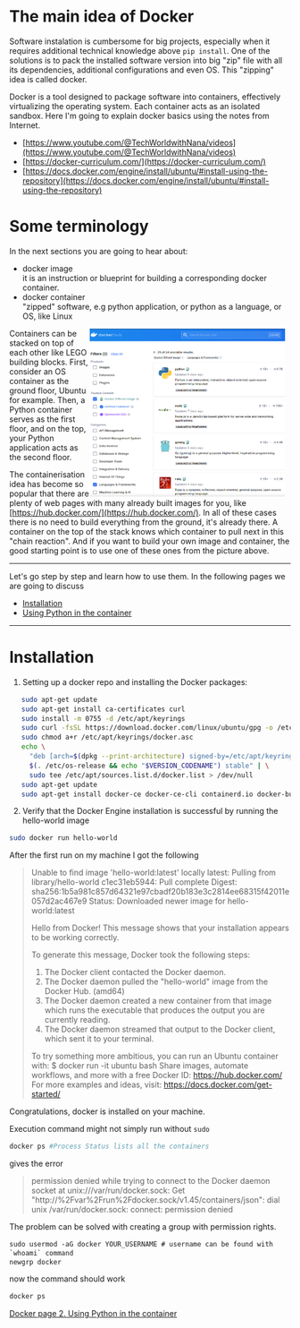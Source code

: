 # The main idea of Docker
Software instalation is cumbersome for big projects, especially when it requires additional technical knowledge above `pip install`.
One of the solutions is to pack the installed software version into big "zip" file with all its dependencies, additional configurations and even OS. This "zipping" idea is called docker.

Docker is a tool designed to package software into containers, effectively virtualizing the operating system. Each container acts as an isolated sandbox. Here I'm going to explain docker basics using the notes from Internet.
- [https://www.youtube.com/@TechWorldwithNana/videos](https://www.youtube.com/@TechWorldwithNana/videos)
- [https://docker-curriculum.com/](https://docker-curriculum.com/)
- [https://docs.docker.com/engine/install/ubuntu/#install-using-the-repository](https://docs.docker.com/engine/install/ubuntu/#install-using-the-repository)



# Some terminology
In the next sections you are going to hear about:
  - docker image\
      it is an instruction or blueprint for building a corresponding docker container.
  - docker container\
      "zipped" software, e.g python application, or python as a language, or OS, like Linux

<a href="https://hub.docker.com/search?q=&image_filter=official&categories=Languages%20%26%20Frameworks" target="Docker Hub">
   <img src="./dockerhub.png" alt="DockerHub images for programming languages" width="350" height="300" style="float: right; margin-right: 10px;">
</a>

Containers can be stacked on top of each other like LEGO building blocks. First, consider an OS container as the ground floor, Ubuntu for example. Then, a Python container serves as the first floor, and on the top, your Python application acts as the second floor.

The containerisation idea has become so popular that there are plenty of web pages with many already built images for you, like [https://hub.docker.com/](https://hub.docker.com/). In all of these cases there is no need to build everything from the ground, it's already there. A container on the top of the stack knows which container to pull next in this "chain reaction". And if you want to build your own image and container, the good starting point is to use one of these ones from the picture above.

---



Let's go step by step and learn how to use them. In the following pages we are going to discuss
- [Installation](#installation)
- [Using Python in the container](./Docker2.md)

---

<h1 id="installation">Installation</h1>


1. Setting up a docker repo and installing the Docker packages:
```bash
   sudo apt-get update
   sudo apt-get install ca-certificates curl
   sudo install -m 0755 -d /etc/apt/keyrings
   sudo curl -fsSL https://download.docker.com/linux/ubuntu/gpg -o /etc/apt/keyrings/docker.asc
   sudo chmod a+r /etc/apt/keyrings/docker.asc
   echo \
     "deb [arch=$(dpkg --print-architecture) signed-by=/etc/apt/keyrings/docker.asc] https://download.docker.com/linux/ubuntu \
     $(. /etc/os-release && echo "$VERSION_CODENAME") stable" | \
     sudo tee /etc/apt/sources.list.d/docker.list > /dev/null
   sudo apt-get update
   sudo apt-get install docker-ce docker-ce-cli containerd.io docker-buildx-plugin docker-compose-plugin
```
2. Verify that the Docker Engine installation is successful by running the hello-world image
```bash
sudo docker run hello-world
```

After the first run on my machine I got the following

>Unable to find image 'hello-world:latest' locally
>latest: Pulling from library/hello-world
>c1ec31eb5944: Pull complete 
>Digest: sha256:1b5a981c857d64321e97cbadf20b183e3c2814ee68315f42011e057d2ac467e9 
>Status: Downloaded newer image for hello-world:latest
>
>Hello from Docker!
>This message shows that your installation appears to be working correctly.
>
>To generate this message, Docker took the following steps:
> 1. The Docker client contacted the Docker daemon.
> 2. The Docker daemon pulled the "hello-world" image from the Docker Hub.
>    (amd64)
> 3. The Docker daemon created a new container from that image which runs the
>    executable that produces the output you are currently reading.
> 4. The Docker daemon streamed that output to the Docker client, which sent it
>    to your terminal.
>
>To try something more ambitious, you can run an Ubuntu container with:
> $ docker run -it ubuntu bash
>Share images, automate workflows, and more with a free Docker ID:
> https://hub.docker.com/
>For more examples and ideas, visit:
> https://docs.docker.com/get-started/


Congratulations, docker is installed on your machine.

Execution command might not simply run without `sudo`
```bash
docker ps #Process Status lists all the containers 
```
gives the error

>permission denied while trying to connect to the Docker daemon socket at unix:///var/run/docker.sock: Get "http://%2Fvar%2Frun%2Fdocker.sock/v1.45/containers/json": dial unix /var/run/docker.sock: connect: permission denied

The problem can be solved with creating a group with permission rights.
```
sudo usermod -aG docker YOUR_USERNAME # username can be found with `whoami` command
newgrp docker
```
now the command should work
```bash
docker ps
```


[Docker page 2. Using Python in the container](./Docker2.md)
